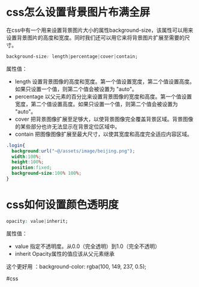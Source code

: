 # css怎么设置背景图片布满全屏

在css中有一个用来设置背景图片大小的属性background-size，该属性可以用来设置背景图片的高度和宽度。同时我们还可以用它来将背景图片扩展至需要的尺寸。

```css
background-size: length|percentage|cover|contain;
```

属性值：

- length 设置背景图像的高度和宽度。第一个值设置宽度，第二个值设置高度。如果只设置一个值，则第二个值会被设置为 "auto"。
- percentage 以父元素的百分比来设置背景图像的宽度和高度。第一个值设置宽度，第二个值设置高度。如果只设置一个值，则第二个值会被设置为 "auto"。
- cover 把背景图像扩展至足够大，以使背景图像完全覆盖背景区域。背景图像的某些部分也许无法显示在背景定位区域中。
- contain 把图像图像扩展至最大尺寸，以使其宽度和高度完全适应内容区域。

```css
.login{
  background:url("~@/assets/image/beijing.png");
  width:100%;
  height:100%;
  position:fixed;
  background-size:100% 100%;
}
```

# css如何设置颜色透明度

```css
opacity: value|inherit;
```

属性值：  
  

- value 指定不透明度。从0.0（完全透明）到1.0（完全不透明）
- inherit Opacity属性的值应该从父元素继承

这个更好用 ：background-color: rgba(100, 149, 237, 0.5);

#css